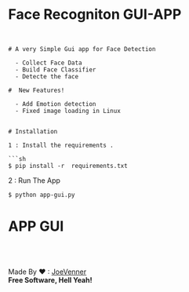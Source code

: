 # Face Recogniton GUI-APP



```


# A very Simple Gui app for Face Detection 

  - Collect Face Data
  - Build Face Classifier 
  - Detecte the face

#  New Features!

  - Add Emotion detection
  - Fixed image loading in Linux 
  
  
# Installation

1 : Install the requirements .

```sh
$ pip install -r  requirements.txt
```

2 : Run The App 

```sh
$ python app-gui.py
```

# APP GUI




<br><br>

Made By ❤ : [JoeVenner](mailto:ylafrimi@gmail.com)<br>
**Free Software, Hell Yeah!**



